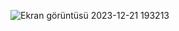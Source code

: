 ![Ekran görüntüsü 2023-12-21 193213](https://github.com/yigitucun/spring-boot-library-management/assets/145935979/c7758715-ef7b-4012-a9b8-81f35fee46eb)
